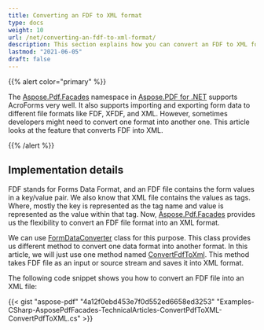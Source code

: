 ```yaml
---
title: Converting an FDF to XML format
type: docs
weight: 10
url: /net/converting-an-fdf-to-xml-format/
description: This section explains how you can convert an FDF to XML format with FormDataConverter Class.
lastmod: "2021-06-05"
draft: false
---
```


{{% alert color="primary" %}}

The [Aspose.Pdf.Facades](https://reference.aspose.com/pdf/net/aspose.pdf.facades) namespace in [Aspose.PDF for .NET](/pdf/net/) supports AcroForms very well. It also supports importing and exporting form data to different file formats like FDF, XFDF, and XML. However, sometimes developers might need to convert one format into another one. This article looks at the feature that converts FDF into XML.

{{% /alert %}}

## Implementation details

FDF stands for Forms Data Format, and an FDF file contains the form values in a key/value pair. We also know that XML file contains the values as tags. Where, mostly the key is represented as the tag name and value is represented as the value within that tag. Now, [Aspose.Pdf.Facades](https://reference.aspose.com/pdf/net/aspose.pdf.facades) provides us the flexibility to convert an FDF file format into an XML format.

We can use [FormDataConverter](https://reference.aspose.com/pdf/net/aspose.pdf.facades/formdataconverter) class for this purpose. This class provides us different method to convert one data format into another format. In this article, we will just use one method named [ConvertFdfToXml](https://reference.aspose.com/pdf/net/aspose.pdf.facades/formdataconverter/methods/convertfdftoxml). This method takes FDF file as an input or source stream and saves it into XML format.

The following code snippet shows you how to convert an FDF file into an XML file:


{{< gist "aspose-pdf" "4a12f0ebd453e7f0d552ed6658ed3253" "Examples-CSharp-AsposePdfFacades-TechnicalArticles-ConvertPdfToXML-ConvertPdfToXML.cs" >}}
